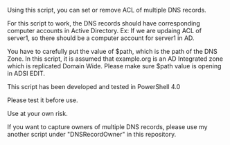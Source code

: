 Using this script, you can set or remove ACL of multiple DNS records.

For this script to work, the DNS records should have corresponding computer accounts in Active Directory. Ex: If we are updaing ACL of server1, so there should be a computer account for server1 in AD.

You have to carefully put the value of $path, which is the path of the DNS Zone. In this script, it is assumed that example.org is an AD Integrated zone which is replicated Domain Wide. Please make sure $path value is opening in ADSI EDIT.

This script has been developed and tested in PowerShell 4.0

Please test it before use.

Use at your own risk.

If you want to capture owners of multiple DNS records, please use my another script under "DNSRecordOwner" in this repository.
